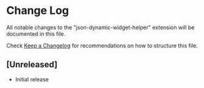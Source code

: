 # Change Log

All notable changes to the "json-dynamic-widget-helper" extension will be documented in this file.

Check [Keep a Changelog](http://keepachangelog.com/) for recommendations on how to structure this file.

## [Unreleased]

- Initial release